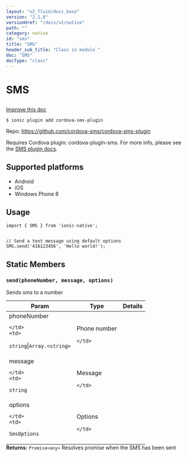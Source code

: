 ```yaml
---
layout: "v2_fluid/docs_base"
version: "2.1.8"
versionHref: "/docs/v2/native"
path: ""
category: native
id: "sms"
title: "SMS"
header_sub_title: "Class in module "
doc: "SMS"
docType: "class"
---
```








<h1 class="api-title">
  
  SMS
  

  

  

</h1>

<a class="improve-v2-docs" href="http://github.com/driftyco/ionic-native/edit/master/src/plugins/sms.ts#L24">
  Improve this doc
</a>



<!-- decorators -->


<pre><code>$ ionic plugin add cordova-sms-plugin</code></pre>
<p>Repo:
  <a href="https://github.com/cordova-sms/cordova-sms-plugin">
    https://github.com/cordova-sms/cordova-sms-plugin
  </a>
</p>

<!-- description -->

<p>Requires Cordova plugin: cordova-plugin-sms. For more info, please see the <a href="https://github.com/cordova-sms/cordova-sms-plugin">SMS plugin docs</a>.</p>


<!-- @platforms tag -->
<h2>Supported platforms</h2>

<ul>
  <li>Android</li><li>iOS</li><li>Windows Phone 8</li>
</ul>

<!-- @platforms tag end -->


<!-- @usage tag -->

<h2>Usage</h2>

<pre><code class="lang-typescript">import { SMS } from &#39;ionic-native&#39;;


// Send a text message using default options
SMS.send(&#39;416123456&#39;, &#39;Hello world!&#39;);
</code></pre>




<!-- @property tags -->


<h2>Static Members</h2>

<div id="send"></div>
<h3><code>send(phoneNumber,&nbsp;message,&nbsp;options)</code>
  
</h3>


Sends sms to a number


<table class="table param-table" style="margin:0;">
  <thead>
  <tr>
    <th>Param</th>
    <th>Type</th>
    <th>Details</th>
  </tr>
  </thead>
  <tbody>
  
  <tr>
    <td>
      phoneNumber
      
      
    </td>
    <td>
      
<code>string</code>|<code>Array.&lt;string&gt;</code>
    </td>
    <td>
      <p>Phone number</p>

      
    </td>
  </tr>
  
  <tr>
    <td>
      message
      
      
    </td>
    <td>
      
<code>string</code>
    </td>
    <td>
      <p>Message</p>

      
    </td>
  </tr>
  
  <tr>
    <td>
      options
      
      
    </td>
    <td>
      
<code>SmsOptions</code>
    </td>
    <td>
      <p>Options</p>

      
    </td>
  </tr>
  
  </tbody>
</table>





<div class="return-value" markdown="1">
  <i class="icon ion-arrow-return-left"></i>
  <b>Returns:</b> 
<code>Promise&lt;any&gt;</code> Resolves promise when the SMS has been sent
</div>




<!-- methods on the class -->



<!-- other classes -->

<!-- end other classes -->

<!-- interfaces -->

<!-- end interfaces -->

<!-- related link --><!-- end content block -->


<!-- end body block -->

